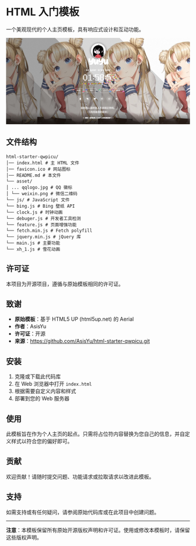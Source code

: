 # HTML 入门模板

一个美观现代的个人主页模板，具有响应式设计和互动功能。

![image](docs\image\index.jpeg)

## 文件结构

```
html-starter-qwpicu/
│── index.html # 主 HTML 文件
│── favicon.ico # 网站图标
│── README.md # 本文件
└── asset/
│ ... qqlogo.jpg # QQ 徽标
│ └── weixin.png # 微信二维码
└── js/ # JavaScript 文件
└── bing.js # Bing 壁纸 API
└── clock.js # 时钟动画
└── debuger.js # 开发者工具检测
└── feature.js # 页面增强功能
└── fetch.min.js # Fetch polyfill
└── jquery.min.js # jQuery 库
└── main.js # 主要功能
└── xh_1.js # 雪花动画
```

## 许可证

本项目为开源项目，遵循与原始模板相同的许可证。

## 致谢

- **原始模板**：基于 HTML5 UP (html5up.net) 的 Aerial
- **作者**：AsisYu
- **许可证**：开源
- **来源**：https://github.com/AsisYu/html-starter-qwpicu.git

## 安装

1. 克隆或下载此代码库
2. 在 Web 浏览器中打开 `index.html`
3. 根据需要自定义内容和样式
4. 部署到您的 Web 服务器

## 使用

此模板旨在作为个人主页的起点。只需将占位符内容替换为您自己的信息，并自定义样式以符合您的偏好即可。

## 贡献

欢迎贡献！请随时提交问题、功能请求或拉取请求以改进此模板。

## 支持

如需支持或有任何疑问，请参阅原始代码库或在此项目中创建问题。

---

**注意**：本模板保留所有原始开源版权声明和许可证。使用或修改本模板时，请保留这些版权声明。